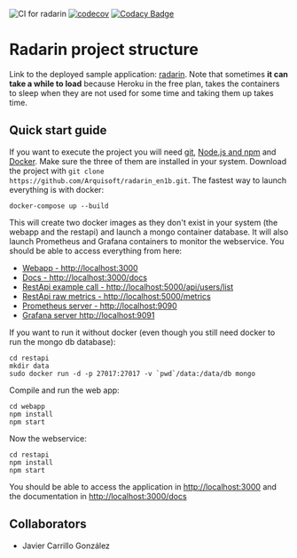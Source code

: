 ![CI for radarin](https://github.com/arquisoft/radarin_en1b/workflows/CI%20for%20radarin/badge.svg)
[![codecov](https://codecov.io/gh/Arquisoft/radarin_en1b/branch/master/graph/badge.svg?token=QJPTMUSWB4)](https://codecov.io/gh/Arquisoft/radarin_en1b)
[![Codacy Badge](https://app.codacy.com/project/badge/Grade/ac8a8ed9c2ad4bd3b2e64f005185d4fc)](https://www.codacy.com/gh/Arquisoft/radarin_en1b/dashboard?utm_source=github.com&amp;utm_medium=referral&amp;utm_content=Arquisoft/radarin_en1b&amp;utm_campaign=Badge_Grade)
# Radarin project structure
Link to the deployed sample application: [radarin](https://radarinen1bwebapp.herokuapp.com/). Note that sometimes **it can take a while to load** because Heroku in the free plan, takes the containers to sleep when they are not used for some time and taking them up takes time.

## Quick start guide
If you want to execute the project you will need [git](https://git-scm.com/downloads), [Node.js and npm](https://www.npmjs.com/get-npm) and [Docker](https://docs.docker.com/get-docker/). Make sure the three of them are installed in your system. Download the project with `git clone https://github.com/Arquisoft/radarin_en1b.git`. The fastest way to launch everything is with docker:
```
docker-compose up --build
```
This will create two docker images as they don't exist in your system (the webapp and the restapi) and launch a mongo container database. It will also launch Prometheus and Grafana containers to monitor the webservice. You should be able to access everything from here:
 - [Webapp - http://localhost:3000](http://localhost:3000)
 - [Docs - http://localhost:3000/docs](http://localhost:3000/docs)
 - [RestApi example call - http://localhost:5000/api/users/list](http://localhost:5000/api/users/list)
 - [RestApi raw metrics - http://localhost:5000/metrics](http://localhost:5000/metrics)
 - [Prometheus server - http://localhost:9090](http://localhost:9090)
 - [Grafana server http://localhost:9091](http://localhost:9091)
 
If you want to run it without docker (even though you still need docker to run the mongo db database):
```
cd restapi
mkdir data
sudo docker run -d -p 27017:27017 -v `pwd`/data:/data/db mongo
```
Compile and run the web app:
```
cd webapp
npm install
npm start
```
Now the webservice:
```
cd restapi
npm install
npm start
```
You should be able to access the application in [http://localhost:3000](http://localhost:3000) and the documentation in [http://localhost:3000/docs](http://localhost:3000/docs)

## Collaborators
 - Javier Carrillo González
